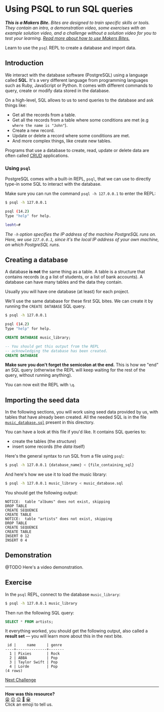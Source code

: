 # Using PSQL to run SQL queries

_**This is a Makers Bite.** Bites are designed to train specific skills or
tools. They contain an intro, a demonstration video, some exercises with an
example solution video, and a challenge without a solution video for you to test
your learning. [Read more about how to use Makers
Bites.](https://github.com/makersacademy/course/blob/main/labels/bites.md)_

Learn to use the `psql` REPL to create a database and import data.

## Introduction

We interact with the database software (PostgreSQL) using a language called **SQL**. It's a very different language from programming languages such as Ruby, JavaScript or Python. It comes with different commands to query, create or modify data stored in the database.

On a high-level, SQL allows to us to send queries to the database and ask things like:
  * Get all the records from a table.
  * Get all the records from a table where some conditions are met (e.g `where the name is "John"`).
  * Create a new record.
  * Update or delete a record where some conditions are met.
  * And more complex things, like create new tables.

Programs that use a database to create, read, update or delete data are often called [CRUD](https://en.wikipedia.org/wiki/Create,_read,_update_and_delete) applications.

### Using `psql`

PostgreSQL comes with a built-in REPL, `psql`, that we can use to directly type-in some SQL to interact with the database.

Make sure you can run the command `psql -h 127.0.0.1` to enter the REPL:

```bash
$ psql -h 127.0.0.1

psql (14.2)
Type "help" for help.

leoht=# 
```

*The `-h` option specifies the IP address of the machine PostgreSQL runs on. Here, we use `127.0.0.1`, since it's the local IP address of your own machine, on which PostgreSQL runs.*

## Creating a database

A database **is not** the same thing as a table. A table is a structure that contains records (e.g a list of students, or a list of bank accounts). A database can have many tables and the data they contain.

Usually you will have one database (at least) for each project.

We'll use the same database for these first SQL bites. We can create it by running the `CREATE DATABASE` SQL query.

```bash
$ psql -h 127.0.0.1

psql (14.2)
Type "help" for help.
```

```sql
CREATE DATABASE music_library;

-- You should get this output from the REPL
-- acknowledging the database has been created.
CREATE DATABASE
```

**Make sure you don't forget the semicolon at the end.** This is how we "end" an SQL query (otherwise the REPL will keep waiting for the rest of the query, without running anything).

You can now exit the REPL with `\q`.

## Importing the seed data

In the following sections, you will work using seed data provided by us, with tables that have already been created. All the needed SQL is in the file [`music_database.sql`](../resources/seeds/music_database.sql) present in this directory.

You can have a look at this file if you'd like. It contains SQL queries to:
  * create the tables (the *structure*)
  * insert some records (the *data* itself)

Here's the general syntax to run SQL from a file using `psql`:
```bash
$ psql -h 127.0.0.1 {database_name} < {file_containing_sql}
```

And here's how we use it to load the music library:

```bash
$ psql -h 127.0.0.1 music_library < music_database.sql
```

You should get the following output:

```
NOTICE:  table "albums" does not exist, skipping
DROP TABLE
CREATE SEQUENCE
CREATE TABLE
NOTICE:  table "artists" does not exist, skipping
DROP TABLE
CREATE SEQUENCE
CREATE TABLE
INSERT 0 12
INSERT 0 4
```

## Demonstration

@TODO Here's a video demonstration.

## Exercise

In the `psql` REPL, connect to the database `music_library`:

```bash
$ psql -h 127.0.0.1 music_library
```

Then run the following SQL query:

```sql
SELECT * FROM artists;
```

It everything worked, you should get the following output, also called a **result set** — you will learn more about this in the next bite.

```
 id |     name     | genre 
----+--------------+-------
  1 | Pixies       | Rock
  2 | ABBA         | Pop
  3 | Taylor Swift | Pop
  4 | Lorde        | Pop
(4 rows)
```

[Next Challenge](03_querying_data.md)

<!-- BEGIN GENERATED SECTION DO NOT EDIT -->

---

**How was this resource?**  
[😫](https://airtable.com/shrUJ3t7KLMqVRFKR?prefill_Repository=makersacademy/databases&prefill_File=sql_bites/02_using_psql.md&prefill_Sentiment=😫) [😕](https://airtable.com/shrUJ3t7KLMqVRFKR?prefill_Repository=makersacademy/databases&prefill_File=sql_bites/02_using_psql.md&prefill_Sentiment=😕) [😐](https://airtable.com/shrUJ3t7KLMqVRFKR?prefill_Repository=makersacademy/databases&prefill_File=sql_bites/02_using_psql.md&prefill_Sentiment=😐) [🙂](https://airtable.com/shrUJ3t7KLMqVRFKR?prefill_Repository=makersacademy/databases&prefill_File=sql_bites/02_using_psql.md&prefill_Sentiment=🙂) [😀](https://airtable.com/shrUJ3t7KLMqVRFKR?prefill_Repository=makersacademy/databases&prefill_File=sql_bites/02_using_psql.md&prefill_Sentiment=😀)  
Click an emoji to tell us.

<!-- END GENERATED SECTION DO NOT EDIT -->

